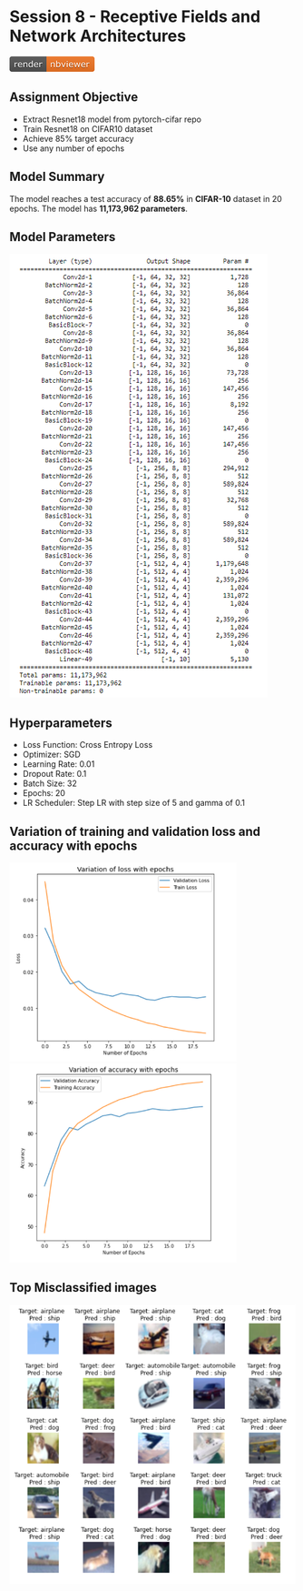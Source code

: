 # Session 8 - Receptive Fields and Network Architectures

[![Open Jupyter Notebook](Images/nbviewer_badge.png)](https://nbviewer.jupyter.org/github/anubhabPanda/TSAI-EVA5/blob/master/Week8/EVA5S8.ipynb)

## Assignment Objective

* Extract Resnet18 model from pytorch-cifar repo
* Train Resnet18 on CIFAR10 dataset
* Achieve 85% target accuracy
* Use any number of epochs

## Model Summary

The model reaches a test accuracy of **88.65%** in **CIFAR-10** dataset in 20 epochs.
The model has **11,173,962 parameters**.

## Model Parameters

![architecture](Images/architecture.PNG)

## Hyperparameters

* Loss Function: Cross Entropy Loss
* Optimizer: SGD
* Learning Rate: 0.01
* Dropout Rate: 0.1
* Batch Size: 32
* Epochs: 20
* LR Scheduler: Step LR with step size of 5 and gamma of 0.1

## Variation of training and validation loss and accuracy with epochs

<img src="Images/Loss.PNG" width="400px" height='350' float='left'>
<img src="Images/Accuracy.PNG" width="400px" height='350' float='right'>

## Top Misclassified images
<img src="Images/Misclassified.PNG" width = "800px">